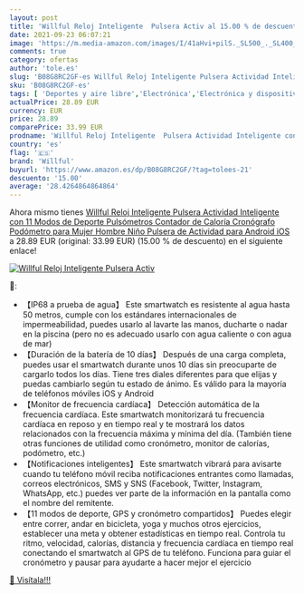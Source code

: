 ```yaml
---
layout: post
title: 'Willful Reloj Inteligente  Pulsera Activ al 15.00 % de descuento'
date: 2021-09-23 06:07:21
image: 'https://m.media-amazon.com/images/I/41aHvi+pilS._SL500_._SL400_.jpg'
comments: true
category: ofertas
author: 'tole.es'
slug: 'B08G8RC2GF-es Willful Reloj Inteligente Pulsera Actividad Inteligente...'
sku: 'B08G8RC2GF-es'
tags: [ 'Deportes y aire libre','Electrónica','Electrónica y dispositivos para el deporte','Monitores de actividad','Smartwatches','Tecnología para vestir','android','willful', ]
actualPrice: 28.89 EUR
currency: EUR
price: 28.89
comparePrice: 33.99 EUR
prodname: 'Willful Reloj Inteligente  Pulsera Actividad Inteligente con 11 Modos de Deporte Pulsómetros Contador de Caloría Cronógrafo Podómetro para Mujer Hombre Niño Pulsera de Actividad para Android iOS'
country: 'es'
flag: '🇪🇸'
brand: 'Willful'
buyurl: 'https://www.amazon.es/dp/B08G8RC2GF/?tag=tolees-21'
descuento: '15.00'
average: '28.4264864864864'
---
```


Ahora mismo tienes [Willful Reloj Inteligente  Pulsera Actividad Inteligente con 11 Modos de Deporte Pulsómetros Contador de Caloría Cronógrafo Podómetro para Mujer Hombre Niño Pulsera de Actividad para Android iOS](https://www.amazon.es/dp/B08G8RC2GF/?tag=tolees-21) a 28.89 EUR (original: 33.99 EUR) (15.00 %  de descuento) en el siguiente enlace!

[![Willful Reloj Inteligente  Pulsera Activ](https://m.media-amazon.com/images/I/41aHvi+pilS._SL500_._SL400_.jpg)](https://www.amazon.es/dp/B08G8RC2GF/?tag=tolees-21)

🔎:

- 【IP68 a prueba de agua】 Este smartwatch es resistente al agua hasta 50 metros, cumple con los estándares internacionales de impermeabilidad, puedes usarlo al lavarte las manos, ducharte o nadar en la piscina (pero no es adecuado usarlo con agua caliente o con agua de mar)
- 【Duración de la batería de 10 días】 Después de una carga completa, puedes usar el smartwatch durante unos 10 días sin preocuparte de cargarlo todos los días. Tiene tres diales diferentes para que elijas y puedas cambiarlo según tu estado de ánimo. Es válido para la mayoría de teléfonos móviles iOS y Android
- 【Monitor de frecuencia cardíaca】 Detección automática de la frecuencia cardíaca. Este smartwatch monitorizará tu frecuencia cardíaca en reposo y en tiempo real y te mostrará los datos relacionados con la frecuencia máxima y mínima del día. (También tiene otras funciones de utilidad como cronómetro, monitor de calorías, podómetro, etc.)
- 【Notificaciones inteligentes】 Este smartwatch vibrará para avisarte cuando tu teléfono móvil reciba notificaciones entrantes como llamadas, correos electrónicos, SMS y SNS (Facebook, Twitter, Instagram, WhatsApp, etc.) puedes ver parte de la información en la pantalla como el nombre del remitente.
- 【11 modos de deporte, GPS y cronómetro compartidos】 Puedes elegir entre correr, andar en bicicleta, yoga y muchos otros ejercicios, establecer una meta y obtener estadísticas en tiempo real. Controla tu ritmo, velocidad, calorías, distancia y frecuencia cardíaca en tiempo real conectando el smartwatch al GPS de tu teléfono. Funciona para guiar el cronómetro y pausar para ayudarte a hacer mejor el ejercicio

[🛒 Visítala!!!](https://www.amazon.es/dp/B08G8RC2GF/?tag=tolees-21)
